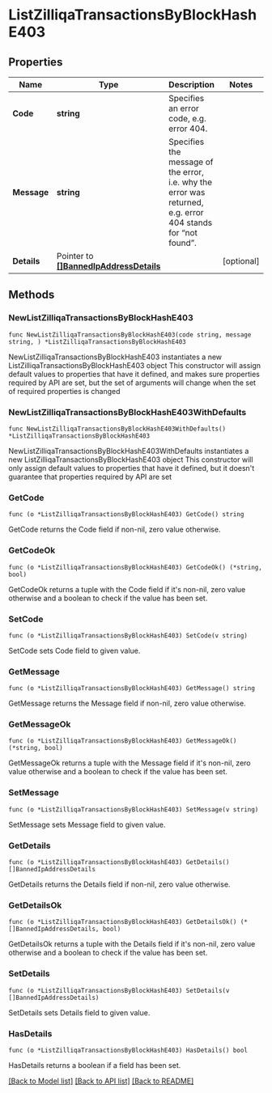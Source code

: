 # ListZilliqaTransactionsByBlockHashE403

## Properties

Name | Type | Description | Notes
------------ | ------------- | ------------- | -------------
**Code** | **string** | Specifies an error code, e.g. error 404. | 
**Message** | **string** | Specifies the message of the error, i.e. why the error was returned, e.g. error 404 stands for “not found”. | 
**Details** | Pointer to [**[]BannedIpAddressDetails**](BannedIpAddressDetails.md) |  | [optional] 

## Methods

### NewListZilliqaTransactionsByBlockHashE403

`func NewListZilliqaTransactionsByBlockHashE403(code string, message string, ) *ListZilliqaTransactionsByBlockHashE403`

NewListZilliqaTransactionsByBlockHashE403 instantiates a new ListZilliqaTransactionsByBlockHashE403 object
This constructor will assign default values to properties that have it defined,
and makes sure properties required by API are set, but the set of arguments
will change when the set of required properties is changed

### NewListZilliqaTransactionsByBlockHashE403WithDefaults

`func NewListZilliqaTransactionsByBlockHashE403WithDefaults() *ListZilliqaTransactionsByBlockHashE403`

NewListZilliqaTransactionsByBlockHashE403WithDefaults instantiates a new ListZilliqaTransactionsByBlockHashE403 object
This constructor will only assign default values to properties that have it defined,
but it doesn't guarantee that properties required by API are set

### GetCode

`func (o *ListZilliqaTransactionsByBlockHashE403) GetCode() string`

GetCode returns the Code field if non-nil, zero value otherwise.

### GetCodeOk

`func (o *ListZilliqaTransactionsByBlockHashE403) GetCodeOk() (*string, bool)`

GetCodeOk returns a tuple with the Code field if it's non-nil, zero value otherwise
and a boolean to check if the value has been set.

### SetCode

`func (o *ListZilliqaTransactionsByBlockHashE403) SetCode(v string)`

SetCode sets Code field to given value.


### GetMessage

`func (o *ListZilliqaTransactionsByBlockHashE403) GetMessage() string`

GetMessage returns the Message field if non-nil, zero value otherwise.

### GetMessageOk

`func (o *ListZilliqaTransactionsByBlockHashE403) GetMessageOk() (*string, bool)`

GetMessageOk returns a tuple with the Message field if it's non-nil, zero value otherwise
and a boolean to check if the value has been set.

### SetMessage

`func (o *ListZilliqaTransactionsByBlockHashE403) SetMessage(v string)`

SetMessage sets Message field to given value.


### GetDetails

`func (o *ListZilliqaTransactionsByBlockHashE403) GetDetails() []BannedIpAddressDetails`

GetDetails returns the Details field if non-nil, zero value otherwise.

### GetDetailsOk

`func (o *ListZilliqaTransactionsByBlockHashE403) GetDetailsOk() (*[]BannedIpAddressDetails, bool)`

GetDetailsOk returns a tuple with the Details field if it's non-nil, zero value otherwise
and a boolean to check if the value has been set.

### SetDetails

`func (o *ListZilliqaTransactionsByBlockHashE403) SetDetails(v []BannedIpAddressDetails)`

SetDetails sets Details field to given value.

### HasDetails

`func (o *ListZilliqaTransactionsByBlockHashE403) HasDetails() bool`

HasDetails returns a boolean if a field has been set.


[[Back to Model list]](../README.md#documentation-for-models) [[Back to API list]](../README.md#documentation-for-api-endpoints) [[Back to README]](../README.md)


